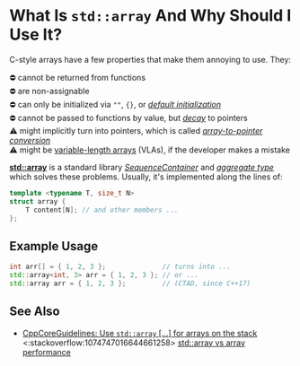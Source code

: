 # What Is `std::array` And Why Should I Use It?

C-style arrays have a few properties that make them annoying to use. They:

:no_entry: cannot be returned from functions<br>
:no_entry: are non-assignable<br>
:no_entry: can only be initialized via `""`, `{}`, or *[default initialization](https://en.cppreference.com/w/cpp/language/default_initialization)*<br>
:no_entry: cannot be passed to functions by value, but *[decay](https://64.github.io/cpp-faq/decay/)* to pointers<br>
:warning: might implicitly turn into pointers, which is called *[array-to-pointer conversion](https://en.cppreference.com/w/cpp/language/implicit_conversion#Array-to-pointer_conversion)*<br>
:warning: might be [variable-length arrays](https://en.wikipedia.org/wiki/Variable-length_array) (VLAs), if the developer makes a mistake

**[std::array](https://en.cppreference.com/w/cpp/container/array)** is a standard library
*[SequenceContainer](https://en.cppreference.com/w/cpp/named_req/SequenceContainer)* and
*[aggregate type](https://en.cppreference.com/w/cpp/language/aggregate_initialization)*
which solves these problems.
Usually, it's implemented along the lines of:
```cpp
template <typename T, size_t N>
struct array {
    T content[N]; // and other members ...
};
```
## Example Usage
```cpp
int arr[] = { 1, 2, 3 };              // turns into ...
std::array<int, 3> arr = { 1, 2, 3 }; // or ...
std::array arr = { 1, 2, 3 };         // (CTAD, since C++17)
```

## See Also
- [CppCoreGuidelines: Use `std::array` [...] for arrays on the stack](http://isocpp.github.io/CppCoreGuidelines/CppCoreGuidelines#Res-stack)<br>
<:stackoverflow:1074747016644661258>
[std::array vs array performance](https://stackoverflow.com/q/30263303/5740428)
